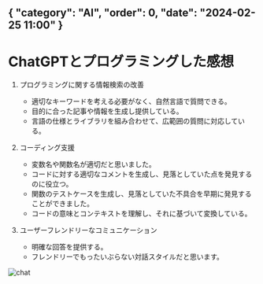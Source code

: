 { "category": "AI",  "order": 0, "date": "2024-02-25 11:00" }
---
# ChatGPTとプログラミングした感想

1. プログラミングに関する情報検索の改善  
    * 適切なキーワードを考える必要がなく、自然言語で質問できる。
    * 目的に合った記事や情報を生成し提供している。
    * 言語の仕様とライブラリを組み合わせて、広範囲の質問に対応している。

2. コーディング支援  
    * 変数名や関数名が適切だと思いました。
    * コードに対する適切なコメントを生成し、見落としていた点を発見するのに役立つ。
    * 関数のテストケースを生成し、見落としていた不具合を早期に発見することができました。
    * コードの意味とコンテキストを理解し、それに基づいて変換している。

3. ユーザーフレンドリーなコミュニケーション  
    * 明確な回答を提供する。
    * フレンドリーでもったいぶらない対話スタイルだと思います。

![chat](../../images/ai-programming-with-chatgpt.jpg)

